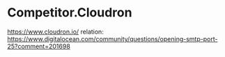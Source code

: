 # Competitor.Cloudron
https://www.cloudron.io/  relation: https://www.digitalocean.com/community/questions/opening-smtp-port-25?comment=201698
